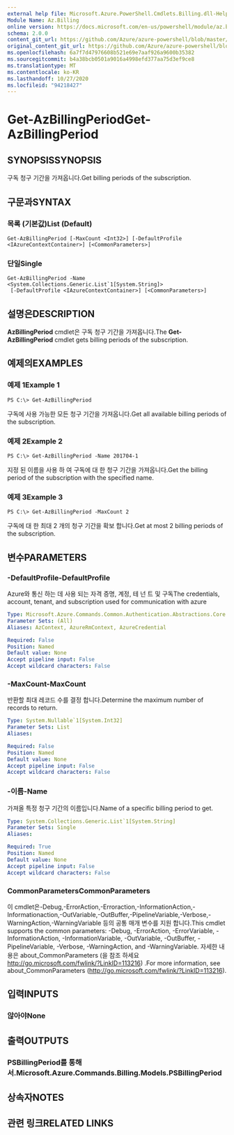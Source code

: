 ```yaml
---
external help file: Microsoft.Azure.PowerShell.Cmdlets.Billing.dll-Help.xml
Module Name: Az.Billing
online version: https://docs.microsoft.com/en-us/powershell/module/az.billing/get-azbillingperiod
schema: 2.0.0
content_git_url: https://github.com/Azure/azure-powershell/blob/master/src/Billing/Billing/help/Get-AzBillingPeriod.md
original_content_git_url: https://github.com/Azure/azure-powershell/blob/master/src/Billing/Billing/help/Get-AzBillingPeriod.md
ms.openlocfilehash: 6a7f7d47976608b521e69e7aaf926a9600b35382
ms.sourcegitcommit: b4a38bcb0501a9016a4998efd377aa75d3ef9ce8
ms.translationtype: MT
ms.contentlocale: ko-KR
ms.lasthandoff: 10/27/2020
ms.locfileid: "94218427"
---
```

# <span data-ttu-id="4f090-101">Get-AzBillingPeriod</span><span class="sxs-lookup"><span data-stu-id="4f090-101">Get-AzBillingPeriod</span></span>

## <span data-ttu-id="4f090-102">SYNOPSIS</span><span class="sxs-lookup"><span data-stu-id="4f090-102">SYNOPSIS</span></span>
<span data-ttu-id="4f090-103">구독 청구 기간을 가져옵니다.</span><span class="sxs-lookup"><span data-stu-id="4f090-103">Get billing periods of the subscription.</span></span>

## <span data-ttu-id="4f090-104">구문과</span><span class="sxs-lookup"><span data-stu-id="4f090-104">SYNTAX</span></span>

### <span data-ttu-id="4f090-105">목록 (기본값)</span><span class="sxs-lookup"><span data-stu-id="4f090-105">List (Default)</span></span>
```
Get-AzBillingPeriod [-MaxCount <Int32>] [-DefaultProfile <IAzureContextContainer>] [<CommonParameters>]
```

### <span data-ttu-id="4f090-106">단일</span><span class="sxs-lookup"><span data-stu-id="4f090-106">Single</span></span>
```
Get-AzBillingPeriod -Name <System.Collections.Generic.List`1[System.String]>
 [-DefaultProfile <IAzureContextContainer>] [<CommonParameters>]
```

## <span data-ttu-id="4f090-107">설명은</span><span class="sxs-lookup"><span data-stu-id="4f090-107">DESCRIPTION</span></span>
<span data-ttu-id="4f090-108">**AzBillingPeriod** cmdlet은 구독 청구 기간을 가져옵니다.</span><span class="sxs-lookup"><span data-stu-id="4f090-108">The **Get-AzBillingPeriod** cmdlet gets billing periods of the subscription.</span></span>

## <span data-ttu-id="4f090-109">예제의</span><span class="sxs-lookup"><span data-stu-id="4f090-109">EXAMPLES</span></span>

### <span data-ttu-id="4f090-110">예제 1</span><span class="sxs-lookup"><span data-stu-id="4f090-110">Example 1</span></span>
```
PS C:\> Get-AzBillingPeriod
```

<span data-ttu-id="4f090-111">구독에 사용 가능한 모든 청구 기간을 가져옵니다.</span><span class="sxs-lookup"><span data-stu-id="4f090-111">Get all available billing periods of the subscription.</span></span>

### <span data-ttu-id="4f090-112">예제 2</span><span class="sxs-lookup"><span data-stu-id="4f090-112">Example 2</span></span>
```
PS C:\> Get-AzBillingPeriod -Name 201704-1
```

<span data-ttu-id="4f090-113">지정 된 이름을 사용 하 여 구독에 대 한 청구 기간을 가져옵니다.</span><span class="sxs-lookup"><span data-stu-id="4f090-113">Get the billing period of the subscription with the specified name.</span></span>

### <span data-ttu-id="4f090-114">예제 3</span><span class="sxs-lookup"><span data-stu-id="4f090-114">Example 3</span></span>
```
PS C:\> Get-AzBillingPeriod -MaxCount 2
```

<span data-ttu-id="4f090-115">구독에 대 한 최대 2 개의 청구 기간을 확보 합니다.</span><span class="sxs-lookup"><span data-stu-id="4f090-115">Get at most 2 billing periods of the subscription.</span></span>

## <span data-ttu-id="4f090-116">변수</span><span class="sxs-lookup"><span data-stu-id="4f090-116">PARAMETERS</span></span>

### <span data-ttu-id="4f090-117">-DefaultProfile</span><span class="sxs-lookup"><span data-stu-id="4f090-117">-DefaultProfile</span></span>
<span data-ttu-id="4f090-118">Azure와 통신 하는 데 사용 되는 자격 증명, 계정, 테 넌 트 및 구독</span><span class="sxs-lookup"><span data-stu-id="4f090-118">The credentials, account, tenant, and subscription used for communication with azure</span></span>

```yaml
Type: Microsoft.Azure.Commands.Common.Authentication.Abstractions.Core.IAzureContextContainer
Parameter Sets: (All)
Aliases: AzContext, AzureRmContext, AzureCredential

Required: False
Position: Named
Default value: None
Accept pipeline input: False
Accept wildcard characters: False
```

### <span data-ttu-id="4f090-119">-MaxCount</span><span class="sxs-lookup"><span data-stu-id="4f090-119">-MaxCount</span></span>
<span data-ttu-id="4f090-120">반환할 최대 레코드 수를 결정 합니다.</span><span class="sxs-lookup"><span data-stu-id="4f090-120">Determine the maximum number of records to return.</span></span>

```yaml
Type: System.Nullable`1[System.Int32]
Parameter Sets: List
Aliases:

Required: False
Position: Named
Default value: None
Accept pipeline input: False
Accept wildcard characters: False
```

### <span data-ttu-id="4f090-121">-이름</span><span class="sxs-lookup"><span data-stu-id="4f090-121">-Name</span></span>
<span data-ttu-id="4f090-122">가져올 특정 청구 기간의 이름입니다.</span><span class="sxs-lookup"><span data-stu-id="4f090-122">Name of a specific billing period to get.</span></span>

```yaml
Type: System.Collections.Generic.List`1[System.String]
Parameter Sets: Single
Aliases:

Required: True
Position: Named
Default value: None
Accept pipeline input: False
Accept wildcard characters: False
```

### <span data-ttu-id="4f090-123">CommonParameters</span><span class="sxs-lookup"><span data-stu-id="4f090-123">CommonParameters</span></span>
<span data-ttu-id="4f090-124">이 cmdlet은-Debug,-ErrorAction,-Erroraction,-InformationAction,-Informationaction,-OutVariable,-OutBuffer,-PipelineVariable,-Verbose,-WarningAction,-WarningVariable 등의 공통 매개 변수를 지원 합니다.</span><span class="sxs-lookup"><span data-stu-id="4f090-124">This cmdlet supports the common parameters: -Debug, -ErrorAction, -ErrorVariable, -InformationAction, -InformationVariable, -OutVariable, -OutBuffer, -PipelineVariable, -Verbose, -WarningAction, and -WarningVariable.</span></span> <span data-ttu-id="4f090-125">자세한 내용은 about_CommonParameters (을 참조 하세요 http://go.microsoft.com/fwlink/?LinkID=113216) .</span><span class="sxs-lookup"><span data-stu-id="4f090-125">For more information, see about_CommonParameters (http://go.microsoft.com/fwlink/?LinkID=113216).</span></span>

## <span data-ttu-id="4f090-126">입력</span><span class="sxs-lookup"><span data-stu-id="4f090-126">INPUTS</span></span>

### <span data-ttu-id="4f090-127">않아야</span><span class="sxs-lookup"><span data-stu-id="4f090-127">None</span></span>

## <span data-ttu-id="4f090-128">출력</span><span class="sxs-lookup"><span data-stu-id="4f090-128">OUTPUTS</span></span>

### <span data-ttu-id="4f090-129">PSBillingPeriod를 통해 서.</span><span class="sxs-lookup"><span data-stu-id="4f090-129">Microsoft.Azure.Commands.Billing.Models.PSBillingPeriod</span></span>

## <span data-ttu-id="4f090-130">상속자</span><span class="sxs-lookup"><span data-stu-id="4f090-130">NOTES</span></span>

## <span data-ttu-id="4f090-131">관련 링크</span><span class="sxs-lookup"><span data-stu-id="4f090-131">RELATED LINKS</span></span>
